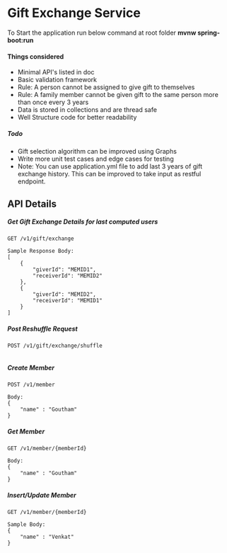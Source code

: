 # Gift Exchange Service


To Start the application run below command at root folder 
**mvnw spring-boot:run**



#### Things considered 

* Minimal API's listed in doc
* Basic validation framework
* Rule: A person cannot be assigned to give gift to themselves
* Rule: A family member cannot be given gift to the same person more than once every 3 years
* Data is stored in collections and are thread safe
* Well Structure code for better readability 


##### Todo

* Gift selection algorithm can be improved using Graphs
* Write more unit test cases and edge cases for testing
* Note: You can use application.yml file to add last 3 years of gift exchange history. This can be improved to take input as restful endpoint.



## API Details

##### Get Gift Exchange Details for last computed users

```` 
GET /v1/gift/exchange

Sample Response Body:
[
    {
        "giverId": "MEMID1",
        "receiverId": "MEMID2"
    },
    {
        "giverId": "MEMID2",
        "receiverId": "MEMID1"
    }
]

````

##### Post Reshuffle Request

```` 
POST /v1/gift/exchange/shuffle


````

##### Create Member

```` 
POST /v1/member

Body:
{
    "name" : "Goutham"
}

````

##### Get Member

```` 
GET /v1/member/{memberId}

Body:
{
    "name" : "Goutham"
}

````

##### Insert/Update Member

```` 
GET /v1/member/{memberId}

Sample Body:
{
    "name" : "Venkat"
}

````
